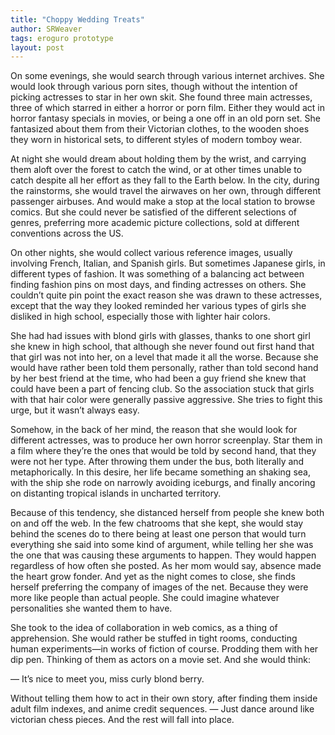 ```yaml
---
title: "Choppy Wedding Treats"
author: SRWeaver
tags: eroguro prototype
layout: post
---
```

On some evenings, she would search through various internet archives. She would look through various porn sites, though without the intention of picking actresses to star in her own skit. She found three main actresses, three of which starred in either a horror or porn film. Either they would act in horror fantasy specials in movies, or being a one off in an old porn set. She fantasized about them from their Victorian clothes, to the wooden shoes they worn in historical sets, to different styles of modern tomboy wear.

At night she would dream about holding them by the wrist, and carrying them aloft over the forest to catch the wind, or at other times unable to catch despite all her effort as they fall to the Earth below. In the city, during the rainstorms, she would travel the airwaves on her own, through different passenger airbuses. And would make a stop at the local station to browse comics. But she could never be satisfied of the different selections of genres, preferring more academic picture collections, sold at different conventions across the US.

On other nights, she would collect various reference images, usually involving French, Italian, and Spanish girls. But sometimes Japanese girls, in different types of fashion. It was something of a balancing act between finding fashion pins on most days, and finding actresses on others. She couldn’t quite pin point the exact reason she was drawn to these actresses, except that the way they looked reminded her various types of girls she disliked in high school, especially those with lighter hair colors.

She had had issues with blond girls with glasses, thanks to one short girl she knew in high school, that although she never found out first hand that that girl was not into her, on a level that made it all the worse. Because she would have rather been told them personally, rather than told second hand by her best friend at the time, who had been a guy friend she knew that could have been a part of fencing club. So the association stuck that girls with that hair color were generally passive aggressive. She tries to fight this urge, but it wasn’t always easy.

Somehow, in the back of her mind, the reason that she would look for different actresses, was to produce her own horror screenplay. Star them in a film where they’re the ones that would be told by second hand, that they were not her type. After throwing them under the bus, both literally and metaphorically. In this desire, her life became something an shaking sea, with the ship she rode on narrowly avoiding iceburgs, and finally ancoring on distanting tropical islands in uncharted territory.

Because of this tendency, she distanced herself from people she knew both on and off the web. In the few chatrooms that she kept, she would stay behind the scenes do to there being at least one person that would turn everything she said into some kind of argument, while telling her she was the one that was causing these arguments to happen. They would happen regardless of how often she posted. As her mom would say, absence made the heart grow fonder. And yet as the night comes to close, she finds herself preferring the company of images of the net. Because they were more like people than actual people. She could imagine whatever personalities she wanted them to have.

She took to the idea of collaboration in web comics, as a thing of apprehension. She would rather be stuffed in tight rooms, conducting human experiments—in works of fiction of course. Prodding them with her dip pen. Thinking of them as actors on a movie set. And she would think:

— It’s nice to meet you, miss curly blond berry.

Without telling them how to act in their own story, after finding them inside adult film indexes, and anime credit sequences. — Just dance around like victorian chess pieces. And the rest will fall into place.
